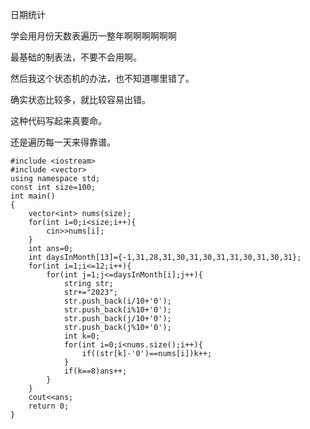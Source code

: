 日期统计

学会用月份天数表遍历一整年啊啊啊啊啊啊

最基础的制表法，不要不会用啊。

然后我这个状态机的办法，也不知道哪里错了。

确实状态比较多，就比较容易出错。

这种代码写起来真要命。

还是遍历每一天来得靠谱。

```
#include <iostream>
#include <vector>
using namespace std;
const int size=100;
int main()
{
	vector<int> nums(size);
	for(int i=0;i<size;i++){
		cin>>nums[i];
	}
	int ans=0;
	int daysInMonth[13]={-1,31,28,31,30,31,30,31,31,30,31,30,31};
	for(int i=1;i<=12;i++){
	    for(int j=1;j<=daysInMonth[i];j++){
			string str;
			str+="2023";
			str.push_back(i/10+'0');
			str.push_back(i%10+'0');
			str.push_back(j/10+'0');
			str.push_back(j%10+'0');
			int k=0;
			for(int i=0;i<nums.size();i++){
				if((str[k]-'0')==nums[i])k++;
			}
			if(k==8)ans++;
	    }
	}
	cout<<ans;
	return 0;
}
```

